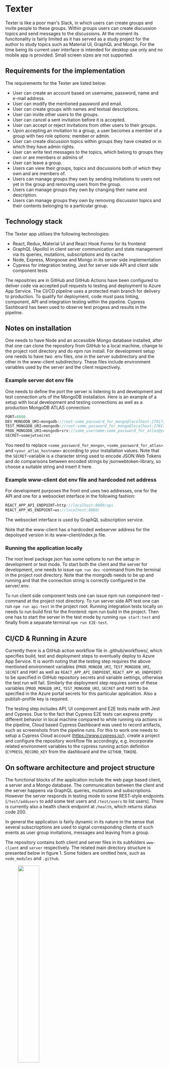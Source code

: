 # Texter

Texter is like a poor man's Slack, in which users can create groups and invite people to these groups. Within groups users can create discussion topics and send messages to the discussions. At the moment its funcitonality is fairly limited as it has served as a study project for the author to study topics such as Material UI, GraphQL and Mongo. For the time being its current user interface is intended for desktop use only and no mobile app is provided. Small screen sizes are not supported.

## Requirements for the implementation

The requirements for the Texter are listed below:

- User can create an account based on username, password, name and e-mail address.
- User can modify the mentioned password and email.
- User can create groups with names and textual descriptions.
- User can invite other users to the groups.
- User can cancel a sent invitation before it is accepted.
- User can accept or reject invitations from other users to their groups.
- Upon accepting an invitation to a group, a user becomes a member of a group with two role options: member or admin.
- User can create discussion topics within groups they have created or in which they have admin rights.
- User can write text messages to the topics, which belong to groups they own or are members or admins of
- User can leave a group.
- Users can view their groups, topics and discussions both of which they own and are members of.
- Users can manage groups they own by sending invitations to users not yet in the group and removing users from the group.
- Users can manage groups they own by changing their name and description.
- Users can manage groups they own by removing discussion topics and their contents belonging to a particular group.

## Technology stack

The Texter app utilises the following technologies:

- React, Redux, Material UI and React Hook Forms for its frontend
- GraphQL (Apollo) in client server communication and state management via its queries, mutations, subscriptions and its cache
- Node, Express, Mongoose and Mongo in its server side implementation
- Cypress for integration testing, Jest for server side API and client side component tests

The repositries are in GitHub and GitHub Actions have been configured to deliver code via accepted pull requests to testing and deployment to Azure App Service. The CI/CD pipeline uses a protected main branch for delivery to production. To qualify for deployment, code must pass linting, component, API and integration testing within the pipeline. Cypress Sashboard has been used to observe test progess and results in the pipeline. 

## Notes on installation

One needs to have Node and an accessible Mongo database installed, after that one can clone the repository from GitHub to a local machine, change to the project root directory and do npm run install. For development setup one needs to have two .env files, one in the server subdirectory and the other in the www-client subdirectory. These files include environment variables used by the server and the client respectively.

### Example server dot env file

One needs to define the port the server is listening to and development and test connection urls of the MongoDB installation. Here is an example of a setup with local development and testing connections as well as a production MongoDB ATLAS connection:

```javascript
PORT=8080
DEV_MONGODB_URI=mongodb://root:some_password_for_mongo@localhost:27017/texterdev?authsource=admin
TEST_MONGODB_URI=mongodb://root:some_password_for_mongo@localhost:27017/textertest?authsource=admin
PROD_MONGODB_URI=mongodb+srv://some_username:some_password_for_atlas@your_atlas_hostname/texter?retryWrites=true&w=majority
SECRET=somejwtsecret
```

You need to replace ```<some_password_for_mongo>```, ```<some_password_for_atlas>``` and ```<your_atlas_hostname>``` according to your installation values. Note that the ```SECRET```-variable is a character string used to encode JSON Web Tokens and do comparisons between encoded strings by jsonwebtoken-library, so choose a suitable string and insert it here.

### Example www-client dot env file and hardcoded net address

For development purposes the front end uses two addresses, one for the API and one for a websocket interface in the following fashion:

```javascript
REACT_APP_API_ENDPOINT=http://localhost:8080/api
REACT_APP_WS_ENDPOINT=ws://localhost:8080/
```

The websocket interface is used by GraphQL subscription service.

Note that the www-client has a hardcoded webserver address for the depoloyed version in its www-client/index.js file.

### Running the application locally

The root level package.json has some options to run the setup in development or test mode. To start both the client and the server for development, one needs to issue ```npm run dev``` -command from the terminal in the project root directory. Note that the mongodb needs to be up and running and that the connection string is correctly configured in the server/.env.

To run client side component tests one can issue npm run component-test -command at the project root directory. To run server side API test one can run ```npm run api-test``` in the project root. Running integration tests locally on needs to run build first for the frontend: npm run build in the project. Then one has to start the server in the test mode by running ```npm start:test``` and finally from a separate terminal ```npm run E2E-test```.

## CI/CD & Running in Azure

Currently there is a GitHub action workflow file in .github/workflows/, which specifies build, test and deployment steps to eventually deploy to Azure App Service. It is worth noting that the testing step requires the above mentioned environment variables (```PROD_MONGDB_URI```, ```TEST_MONGODB_URI```, ```SECRET``` and ```PORT``` as well as ```REACT_APP_API_ENDPOINT```, ```REACT_APP_WS_ENDPOINT```) to be specified in GitHub repository secrets and variable settings, otherwise the test run will fail. Similarly the deployment step requires some of these variables (```PROD_MONGDB_URI```, ```TEST_MONGODB_URI```, ```SECRET``` and ```PORT```) to be specified in the Azure portal secrets for this particular application. Also a publish-profile key is required.

The testing step includes API, UI component and E2E tests made with Jest and Cypress. Due to the fact that Cypress E2E tests can express pretty different behavior in local machine compared to while running via actions in the pipeline, Cloud based Cypress Dashboard was used to record artifacts, such as screenshots from the pipeline runs. For this to work one needs to setup a Cypress Cloud account (https://www.cypress.io/), create a project and configure the repository workflow file accordingly, e.g. incorporate related environment variables to the cypress running action definition (```CYPRESS_RECORD_KEY``` from the dashboard and the ```GITHUB_TOKEN```).

## On software architecture and project structure

The functional blocks of the application include the web page based client, a server and a Mongo database. The communication between the client and the server happens via GraphQL queries, mutations and subscriptions. However the server responds in testing mode to some REST-style endpoints (```/test/addusers``` to add some test users and ```/test/users``` to list users). There is currently also a health check endpoint at ```/health```, which returns status code 200.

In general the application is fairly dynamic in its nature in the sense that several subscrioptions are used to signal corresponding clients of such events as user group invitations, messages and leaving from a group.

The repository contains both client and server files in its subfolders ```www-client``` and ```server``` respectively. The related main directory structure is presented below in figure 1. Some folders are omitted here, such as ```node_modules``` and ```.github```.

<figure>
  <img src="images/folders.png" width="40%" height="40%">
  <figcaption>Fig 1. Project folder structure</figcaption>
</figure>

The toplevel also includes also subfolders for workflows (.github/workflows) and the mentioned package.json file, which refers to running targets of specified in server/package.json and www-client/package.json.

### Server

The server utilises a layered approach to handling incoming requests. GraphQL definitions and resolver code mdoules reside in ```server/graphql``` folder in ```*.resolver.js``` files. The resolvers use model functions located at ```server/models``` folder to access database and other services. The model functions are located in ```*.model.js``` files. The Mongoose schema definitions for Mongo also reside in ```server/models/*.mongo.js``` files. The functionality is split up to different files according to concepts in the application, such as groups, invitations, messages, topics and users. Each area of functionality has a corresponding resolver, model and schema definition file. API test files (```*.test.js```) are located within the graphql directory alongside with resolver files.

Cypress E2E test code and helper files are located in the server side ```server/cypress``` subfolder. Routes contain router modules used to serve REST-style endpoints. Services folder contains modules used with functionality to launch Apollo and connect/disconnect to/from Mongo.
Utils folder has module files containging functionality used in many different parts of the application, such as user permission, JWT token, environment configuration handling as well as logging.

In server launch the main entrypoint is in index.js, which uses functionality in server.js to launch http to serve the frontend, websocket services needed to run GraphQL subscriptiosn and initiate database connection and so forth.

### WWW-client

The client follows an encapsulation philosophy, in which the network access is hidden from the UI components to custom hooks in ```www-client/src/hooks```. UI is split to pages corresponding to the main screen views visibile to the user and other components used by pages such as dialogs, forms or drop down menus. Client state is managed by Redux and Apollo cache with the following division of responsibility: general UI related state is taken care by Redux and state related to the information retrieved from the server is mostly handled by Apollo cache. Redux is used in conjunction with error and notification messaging and holding selection information: which group and topic is currently selected. Apollo cache is relied on in information related to user group memebership, pending invitations to groups, particular topic related messages and so forth.

## Limitations

There are some limitations in the current implementation. Some of them are listed to below. Naturally it is possible to improve on these areas in the future.

- UI does not scale well for small displays.
- The messaging itself is limited to simple text messages. Images and other information types would be beneficial as part of the messages.
- Only simple password authentication is provided
- Testing code emphasizes E2E tests at the moment and especially UI component tests are very limited.
